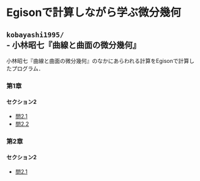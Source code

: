 # Egisonで計算しながら学ぶ微分幾何

## `kobayashi1995/` - 小林昭七『曲線と曲面の微分幾何』

小林昭七『曲線と曲面の微分幾何』のなかにあらわれる計算をEgisonで計算したプログラム．

### 第1章

#### セクション2

- [問2.1](https://github.com/egison/differential-geometry/blob/master/kobayashi1995/page12-problem2.1.egi)
- [問2.2](https://github.com/egison/differential-geometry/blob/master/kobayashi1995/page12-problem2.2.egi)

### 第2章

#### セクション2

- [問2.1](https://github.com/egison/differential-geometry/blob/master/kobayashi1995/page60-problem2.1.egi)
